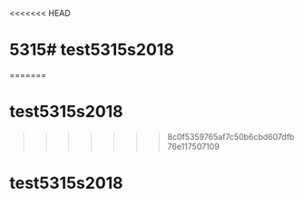 <<<<<<< HEAD
# 5315# test5315s2018
=======
# test5315s2018
>>>>>>> 8c0f5359765af7c50b6cbd607dfb76e117507109
# test5315s2018
